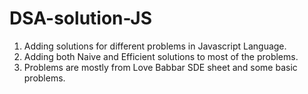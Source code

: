 # DSA-solution-JS

1. Adding solutions for different problems in Javascript Language.
2. Adding both Naive and Efficient solutions to most of the problems.
3. Problems are mostly from Love Babbar SDE sheet and some basic problems.

